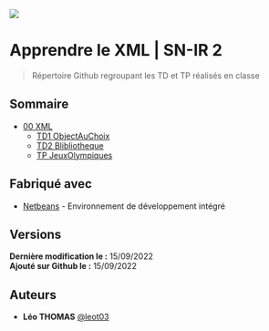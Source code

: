 ![](https://cdn.discordapp.com/attachments/400019430479888394/1017780680798777385/logotouchard.png)

# Apprendre le XML | SN-IR 2
> Répertoire Github regroupant les TD et TP réalisés en classe

## Sommaire
* [00 XML](https://github.com/leot03/Apprendre_xml_snir2/tree/main/00_XML)
    * [TD1 ObjectAuChoix](https://github.com/leot03/Apprendre_xml_snir2/tree/main/00_XML/TD1_ObjectAuChoix)
    * [TD2 Blibliotheque](https://github.com/leot03/Apprendre_xml_snir2/tree/main/00_XML/TD2_Blibliotheque)
    * [TP JeuxOlympiques](https://github.com/leot03/Apprendre_xml_snir2/tree/main/00_XML/TP_JeuxOlympiques) 
    

## Fabriqué avec
* [Netbeans](https://netbeans.apache.org/) - Environnement de développement intégré

## Versions
**Dernière modification le :** 15/09/2022<br>
**Ajouté sur Github le :** 15/09/2022

## Auteurs
* **Léo THOMAS** [@leot03](https://github.com/leot03)
